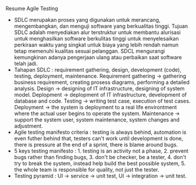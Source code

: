 Resume Agile Testing

- SDLC merupakan proses yang digunakan untuk merancang, mengembangkan, dan menguji software yang berkualitas tinggi. Tujuan SDLC adalah menyediakan alur terstruktur untuk membantu alurisasi untuk menghasilkan software berkulitas tinggi untuk menyelesaikan perkiraan waktu yang singkat untuk biaya yang lebih rendah namun tetap memenuhi kualitas sesuai pelanggan. SDCL mengurangi kemungkinan adanya pengerjaan ulang atau perbaikan saat software telah jadi. 
- Tahapan SDLC : requirement gathering, design, development (code), testing, deployment, maintenance. Requirement gathering -> gathering business requirement, creating prosess diagrams, performing a detailed analysis. Design -> designing of IT infrastructure, designing of system model. Deplopment -> deplopment of IT infrastructure, development of database and code. Testing -> writing test case, execution of test cases. Deployment -> the system is deployment to a real life environtment where the actual user begins to operate the system. Maintenance -> support the system user, system maintenance, system changes and adjustment. 
- Agile testing manifesto criteria : testing is always behind, automation is even futher behind that, testers can't work until development is done, there is pressure at the end of a sprint, there is blame around bugs. 
- 5 keys testing manifesto : 1. testing is an activity not a phase, 2. prevent bugs rather than finding bugs, 3. don't be checker, be a tester, 4. don't try to break the system, instead help build the best possible system, 5. the whole team is responsible for quality, not just the tester. 
- Testing pyramid : UI -> service -> unit test, UI -> integration -> unit test. 